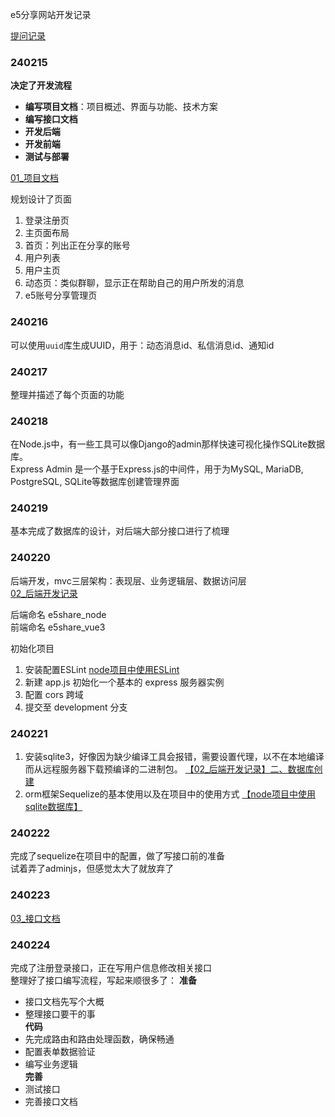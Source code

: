 e5分享网站开发记录

[提问记录](assets/提问记录.md)

### 240215
**决定了开发流程**
- **编写项目文档**：项目概述、界面与功能、技术方案
- **编写接口文档**
- **开发后端**
- **开发前端**
- **测试与部署**

[01_项目文档](01_项目文档.md)

规划设计了页面
1. 登录注册页
2. 主页面布局
3. 首页：列出正在分享的账号
4. 用户列表
5. 用户主页
6. 动态页：类似群聊，显示正在帮助自己的用户所发的消息
7. e5账号分享管理页


### 240216

可以使用`uuid`库生成UUID，用于：动态消息id、私信消息id、通知id


### 240217
整理并描述了每个页面的功能


### 240218
在Node.js中，有一些工具可以像Django的admin那样快速可视化操作SQLite数据库。  
Express Admin 是一个基于Express.js的中间件，用于为MySQL, MariaDB, PostgreSQL, SQLite等数据库创建管理界面


### 240219
基本完成了数据库的设计，对后端大部分接口进行了梳理


### 240220
后端开发，mvc三层架构：表现层、业务逻辑层、数据访问层  
[02_后端开发记录](02_后端开发记录.md)  

后端命名 e5share_node  
前端命名 e5share_vue3  

初始化项目
1. 安装配置ESLint [node项目中使用ESLint](笔记/node项目中使用ESLint.md)
2. 新建 app.js 初始化一个基本的 express 服务器实例
3. 配置 cors 跨域
4. 提交至 development 分支


### 240221
1. 安装sqlite3，好像因为缺少编译工具会报错，需要设置代理，以不在本地编译而从远程服务器下载预编译的二进制包。
    [【02_后端开发记录】二、数据库创建](02_后端开发记录.md#二、数据库创建)  
2. orm框架Sequelize的基本使用以及在项目中的使用方式
    [【node项目中使用sqlite数据库】](笔记/node项目中使用sqlite数据库.md#)


### 240222
完成了sequelize在项目中的配置，做了写接口前的准备  
试着弄了adminjs，但感觉太大了就放弃了


### 240223
[03_接口文档](03_接口文档.md)


### 240224
完成了注册登录接口，正在写用户信息修改相关接口  
整理好了接口编写流程，写起来顺很多了：
**准备**
- 接口文档先写个大概
- 整理接口要干的事  
**代码**
- 先完成路由和路由处理函数，确保畅通
- 配置表单数据验证
- 编写业务逻辑  
**完善**
- 测试接口
- 完善接口文档